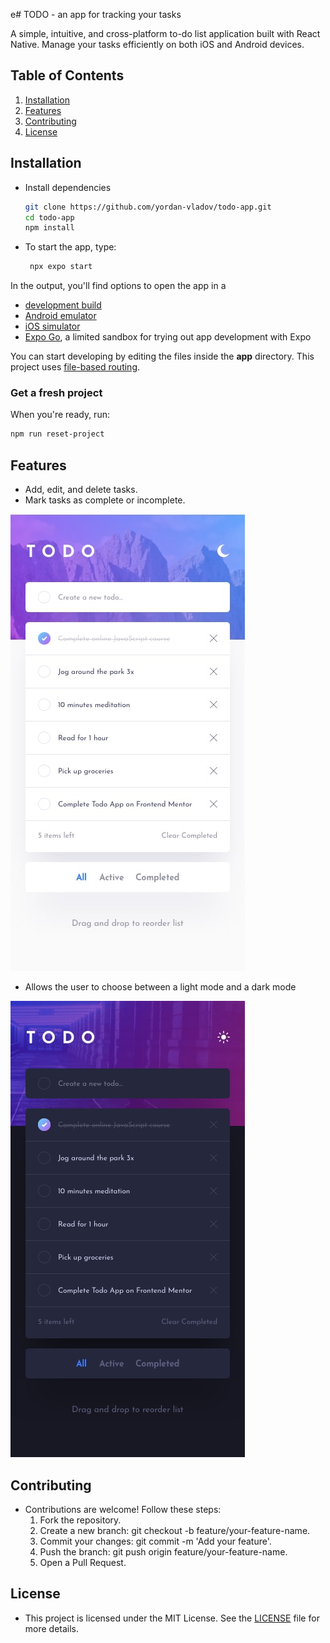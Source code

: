e# TODO - an app for tracking your tasks

A simple, intuitive, and cross-platform to-do list application built with React Native. Manage your tasks efficiently on both iOS and Android devices.

## Table of Contents

1. [Installation](#installation)
2. [Features](#features)
3. [Contributing](#contributing)
4. [License](#license)

## Installation

- Install dependencies

   ```bash
   git clone https://github.com/yordan-vladov/todo-app.git
   cd todo-app
   npm install
   ```

- To start the app, type:
   ```bash
    npx expo start
   ```

In the output, you'll find options to open the app in a

- [development build](https://docs.expo.dev/develop/development-builds/introduction/)
- [Android emulator](https://docs.expo.dev/workflow/android-studio-emulator/)
- [iOS simulator](https://docs.expo.dev/workflow/ios-simulator/)
- [Expo Go](https://expo.dev/go), a limited sandbox for trying out app development with Expo

You can start developing by editing the files inside the **app** directory. This project uses [file-based routing](https://docs.expo.dev/router/introduction).

### Get a fresh project

When you're ready, run:

```bash
npm run reset-project
```

## Features

- Add, edit, and delete tasks.
- Mark tasks as complete or incomplete.

![](/design/mobile-design-light.jpg)

- Allows the user to choose between a light mode and a dark mode

![](design/mobile-design-dark.jpg)

## Contributing

- Contributions are welcome! Follow these steps:
    1. Fork the repository.
    2. Create a new branch: git checkout -b feature/your-feature-name.
    3. Commit your changes: git commit -m 'Add your feature'.
    4. Push the branch: git push origin feature/your-feature-name.
    5. Open a Pull Request.

## License

- This project is licensed under the MIT License. See the [LICENSE](/LICENSE) file for more details.
